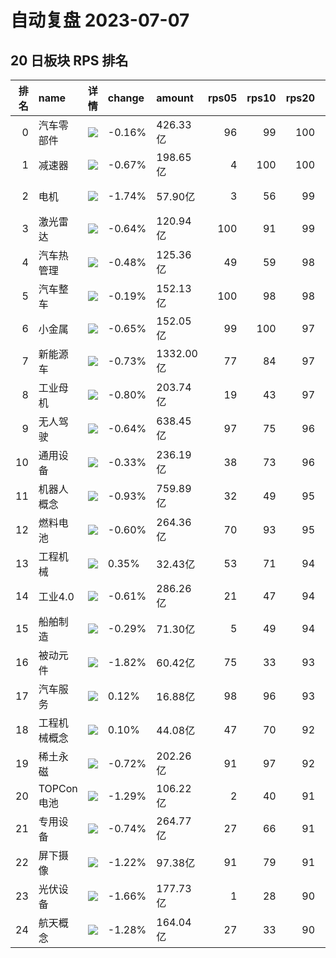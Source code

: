 # 自动复盘 2023-07-07
## 20 日板块 RPS 排名
|   排名 | name         | 详情                                                                                                | change   | amount    |   rps05 |   rps10 |   rps20 |   rps50 |   rps120 |   rps250 | volume      |
|-------:|:-------------|:----------------------------------------------------------------------------------------------------|:---------|:----------|--------:|--------:|--------:|--------:|---------:|---------:|:------------|
|      0 | 汽车零部件   | ![](https://sykent-blog-image.oss-cn-beijing.aliyuncs.com/quant/image/2023/7/1688719003221-tmp.jpg) | -0.16%   | 426.33亿  |      96 |      99 |     100 |      99 |       71 |       52 | 2771.49万手 |
|      1 | 减速器       | ![](https://sykent-blog-image.oss-cn-beijing.aliyuncs.com/quant/image/2023/7/1688719004556-tmp.jpg) | -0.67%   | 198.65亿  |       4 |     100 |     100 |     100 |      100 |        0 | 1561.33万手 |
|      2 | 电机         | ![](https://sykent-blog-image.oss-cn-beijing.aliyuncs.com/quant/image/2023/7/1688719005625-tmp.jpg) | -1.74%   | 57.90亿   |       3 |      56 |      99 |     100 |       97 |       83 | 343.01万手  |
|      3 | 激光雷达     | ![](https://sykent-blog-image.oss-cn-beijing.aliyuncs.com/quant/image/2023/7/1688719006669-tmp.jpg) | -0.64%   | 120.94亿  |     100 |      91 |      99 |      98 |       93 |       88 | 534.61万手  |
|      4 | 汽车热管理   | ![](https://sykent-blog-image.oss-cn-beijing.aliyuncs.com/quant/image/2023/7/1688719007637-tmp.jpg) | -0.48%   | 125.36亿  |      49 |      59 |      98 |      98 |       91 |       57 | 1040.11万手 |
|      5 | 汽车整车     | ![](https://sykent-blog-image.oss-cn-beijing.aliyuncs.com/quant/image/2023/7/1688719008574-tmp.jpg) | -0.19%   | 152.13亿  |     100 |      98 |      98 |      96 |       52 |        9 | 1392.81万手 |
|      6 | 小金属       | ![](https://sykent-blog-image.oss-cn-beijing.aliyuncs.com/quant/image/2023/7/1688719009567-tmp.jpg) | -0.65%   | 152.05亿  |      99 |     100 |      97 |      71 |       47 |       17 | 915.70万手  |
|      7 | 新能源车     | ![](https://sykent-blog-image.oss-cn-beijing.aliyuncs.com/quant/image/2023/7/1688719010533-tmp.jpg) | -0.73%   | 1332.00亿 |      77 |      84 |      97 |      94 |       60 |       40 | 9121.99万手 |
|      8 | 工业母机     | ![](https://sykent-blog-image.oss-cn-beijing.aliyuncs.com/quant/image/2023/7/1688719011520-tmp.jpg) | -0.80%   | 203.74亿  |      19 |      43 |      97 |      94 |       88 |       86 | 1398.06万手 |
|      9 | 无人驾驶     | ![](https://sykent-blog-image.oss-cn-beijing.aliyuncs.com/quant/image/2023/7/1688719012468-tmp.jpg) | -0.64%   | 638.45亿  |      97 |      75 |      96 |      97 |       91 |       70 | 3732.42万手 |
|     10 | 通用设备     | ![](https://sykent-blog-image.oss-cn-beijing.aliyuncs.com/quant/image/2023/7/1688719013478-tmp.jpg) | -0.33%   | 236.19亿  |      38 |      73 |      96 |      96 |       67 |       76 | 1805.39万手 |
|     11 | 机器人概念   | ![](https://sykent-blog-image.oss-cn-beijing.aliyuncs.com/quant/image/2023/7/1688719014453-tmp.jpg) | -0.93%   | 759.89亿  |      32 |      49 |      95 |      97 |       92 |       84 | 4892.73万手 |
|     12 | 燃料电池     | ![](https://sykent-blog-image.oss-cn-beijing.aliyuncs.com/quant/image/2023/7/1688719015452-tmp.jpg) | -0.60%   | 264.36亿  |      70 |      93 |      95 |      89 |       58 |       39 | 2306.36万手 |
|     13 | 工程机械     | ![](https://sykent-blog-image.oss-cn-beijing.aliyuncs.com/quant/image/2023/7/1688719016413-tmp.jpg) | 0.35%    | 32.43亿   |      53 |      71 |      94 |      76 |       71 |       72 | 282.73万手  |
|     14 | 工业4.0      | ![](https://sykent-blog-image.oss-cn-beijing.aliyuncs.com/quant/image/2023/7/1688719017403-tmp.jpg) | -0.61%   | 286.26亿  |      21 |      47 |      94 |      97 |       87 |       81 | 2008.67万手 |
|     15 | 船舶制造     | ![](https://sykent-blog-image.oss-cn-beijing.aliyuncs.com/quant/image/2023/7/1688719018357-tmp.jpg) | -0.29%   | 71.30亿   |       5 |      49 |      94 |      99 |       99 |       99 | 573.60万手  |
|     16 | 被动元件     | ![](https://sykent-blog-image.oss-cn-beijing.aliyuncs.com/quant/image/2023/7/1688719019378-tmp.jpg) | -1.82%   | 60.42亿   |      75 |      33 |      93 |      66 |       49 |       27 | 320.06万手  |
|     17 | 汽车服务     | ![](https://sykent-blog-image.oss-cn-beijing.aliyuncs.com/quant/image/2023/7/1688719020466-tmp.jpg) | 0.12%    | 16.88亿   |      98 |      96 |      93 |      53 |       38 |       13 | 232.28万手  |
|     18 | 工程机械概念 | ![](https://sykent-blog-image.oss-cn-beijing.aliyuncs.com/quant/image/2023/7/1688719021421-tmp.jpg) | 0.10%    | 44.08亿   |      47 |      70 |      92 |      77 |       79 |       78 | 393.96万手  |
|     19 | 稀土永磁     | ![](https://sykent-blog-image.oss-cn-beijing.aliyuncs.com/quant/image/2023/7/1688719022404-tmp.jpg) | -0.72%   | 202.26亿  |      91 |      97 |      92 |      72 |       46 |       29 | 1881.04万手 |
|     20 | TOPCon电池   | ![](https://sykent-blog-image.oss-cn-beijing.aliyuncs.com/quant/image/2023/7/1688719023402-tmp.jpg) | -1.29%   | 106.22亿  |       2 |      40 |      91 |      82 |       36 |        0 | 592.01万手  |
|     21 | 专用设备     | ![](https://sykent-blog-image.oss-cn-beijing.aliyuncs.com/quant/image/2023/7/1688719024419-tmp.jpg) | -0.74%   | 264.77亿  |      27 |      66 |      91 |      93 |       70 |       72 | 2035.72万手 |
|     22 | 屏下摄像     | ![](https://sykent-blog-image.oss-cn-beijing.aliyuncs.com/quant/image/2023/7/1688719025445-tmp.jpg) | -1.22%   | 97.38亿   |      91 |      79 |      91 |      94 |       93 |       75 | 1361.55万手 |
|     23 | 光伏设备     | ![](https://sykent-blog-image.oss-cn-beijing.aliyuncs.com/quant/image/2023/7/1688719026454-tmp.jpg) | -1.66%   | 177.73亿  |       1 |      28 |      90 |      29 |        1 |       11 | 712.37万手  |
|     24 | 航天概念     | ![](https://sykent-blog-image.oss-cn-beijing.aliyuncs.com/quant/image/2023/7/1688719027455-tmp.jpg) | -1.28%   | 164.04亿  |      27 |      33 |      90 |      84 |       78 |       76 | 926.97万手  |